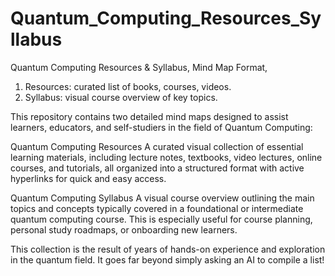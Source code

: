 # Quantum_Computing_Resources_Syllabus
Quantum Computing Resources &amp; Syllabus, Mind Map Format, 
1. Resources: curated list of books, courses, videos.
2. Syllabus: visual course overview of key topics.

This repository contains two detailed mind maps designed to assist learners, educators, and self-studiers in the field of Quantum Computing:

Quantum Computing Resources
A curated visual collection of essential learning materials, including lecture notes, textbooks, video lectures, online courses, and tutorials, all organized into a structured format with active hyperlinks for quick and easy access.

Quantum Computing Syllabus
A visual course overview outlining the main topics and concepts typically covered in a foundational or intermediate quantum computing course. This is especially useful for course planning, personal study roadmaps, or onboarding new learners.

This collection is the result of years of hands-on experience and exploration in the quantum field. It goes far beyond simply asking an AI to compile a list! 
